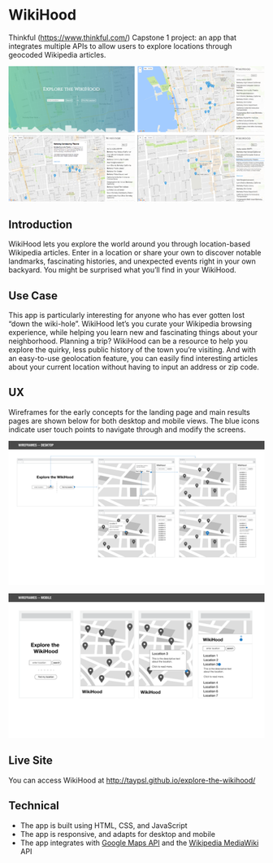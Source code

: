 # WikiHood

Thinkful (https://www.thinkful.com/) Capstone 1 project: an app that integrates multiple APIs to allow users to explore locations through geocoded Wikipedia articles. 

![Alt text](images/wikiHood_screens.png "Final Screens")

## Introduction
WikiHood lets you explore the world around you through location-based Wikipedia articles. Enter in a location or share your own to discover notable landmarks, fascinating histories, and unexpected events right in your own backyard. You might be surprised what you’ll find in your WikiHood.

## Use Case
This app is particularly interesting for anyone who has ever gotten lost “down the wiki-hole”. WikiHood let’s you curate your Wikipedia browsing experience, while helping you learn new and fascinating things about your neighborhood. Planning a trip? WikiHood can be a resource to help you explore the quirky, less public history of the town you’re visiting. And with an easy-to-use geolocation feature, you can easily find interesting articles about your current location without having to input an address or zip code.

## UX
Wireframes for the early concepts for the landing page and main results pages are shown below for both desktop and mobile views. The blue icons indicate user touch points to navigate through and modify the screens.

![Alt text](images/wireframes-desktop.png "Desktop Wireframes")

![Alt text](images/wireframes-mobile.png "Mobile Wireframes")

## Live Site
You can access WikiHood at http://taypsl.github.io/explore-the-wikihood/

## Technical
- The app is built using HTML, CSS, and JavaScript
- The app is responsive, and adapts for desktop and mobile
- The app integrates with [Google Maps API](https://developers.google.com/maps/documentation/javascript/ "Google Maps API") and the [Wikipedia MediaWiki](https://www.mediawiki.org/wiki/API:Showing_nearby_wiki_information "Wikipedia MediaWiki") API
